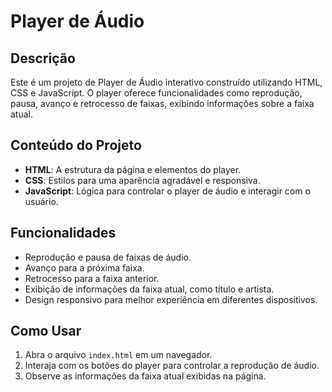 # Player de Áudio

## Descrição
Este é um projeto de Player de Áudio interativo construído utilizando HTML, CSS e JavaScript. O player oferece funcionalidades como reprodução, pausa, avanço e retrocesso de faixas, exibindo informações sobre a faixa atual.

## Conteúdo do Projeto

- **HTML**: A estrutura da página e elementos do player.
- **CSS**: Estilos para uma aparência agradável e responsiva.
- **JavaScript**: Lógica para controlar o player de áudio e interagir com o usuário.

## Funcionalidades

- Reprodução e pausa de faixas de áudio.
- Avanço para a próxima faixa.
- Retrocesso para a faixa anterior.
- Exibição de informações da faixa atual, como título e artista.
- Design responsivo para melhor experiência em diferentes dispositivos.

## Como Usar

1. Abra o arquivo `index.html` em um navegador.
2. Interaja com os botões do player para controlar a reprodução de áudio.
3. Observe as informações da faixa atual exibidas na página.